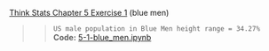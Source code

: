 [Think Stats Chapter 5 Exercise 1](http://greenteapress.com/thinkstats2/html/thinkstats2006.html#toc50) (blue men)

>> `US male population in Blue Men height range = 34.27%`  
>> **Code:** [5-1-blue_men.ipynb](5-1-blue_men.ipynb)


